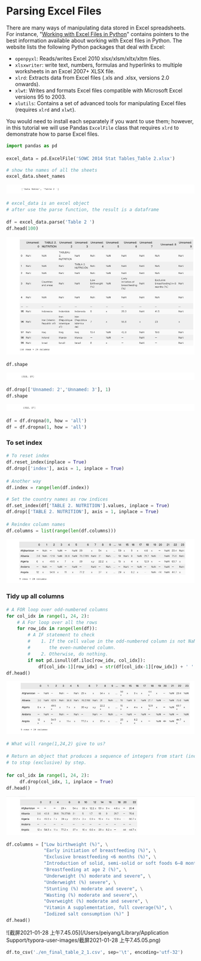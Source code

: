 # Parsing Excel Files

There are many ways of manipulating data stored in Excel spreadsheets. For instance, "[Working with Excel Files in Python](http://www.python-excel.org/)" contains pointers to the best information available about working with Excel files in Python. The website lists the following Python packages that deal with Excel:

- `openpyxl`: Reads/writes Excel 2010 xlsx/xlsm/xltx/xltm files.
- `xlsxwriter`: write text, numbers, formulas and hyperlinks to multiple worksheets in an Excel 2007+ XLSX file.
- `xlrd`: Extracts data from Excel files (.xls and .xlsx, versions 2.0 onwards).
- `xlwt`: Writes and formats Excel files compatible with Microsoft Excel versions 95 to 2003.
- `xlutils`: Contains a set of advanced tools for manipulating Excel files (requires `xlrd` and `xlwt`).

You would need to install each separately if you want to use them; however, in this tutorial we will use Pandas `ExcelFile` class that requires `xlrd` to demonstrate how to parse Excel files.

```python
import pandas as pd

excel_data = pd.ExcelFile('SOWC 2014 Stat Tables_Table 2.xlsx')
```



```python
# show the names of all the sheets
excel_data.sheet_names
```

![截屏2021-01-28 上午7.15.14](https://raw.githubusercontent.com/DataDevLPY/TyporaPicStore/main/img/%E6%88%AA%E5%B1%8F2021-01-28%20%E4%B8%8A%E5%8D%887.15.14.png?token=AWS37JITATWQJTUB4XXUEMLBTICHY)

```python
# excel_data is an excel object
# after use the parse function, the result is a dataframe

df = excel_data.parse('Table 2 ')
df.head(100)
```

![截屏2021-01-28 上午7.17.04](https://raw.githubusercontent.com/DataDevLPY/TyporaPicStore/main/img/%E6%88%AA%E5%B1%8F2021-01-28%20%E4%B8%8A%E5%8D%887.17.04.png?token=AWS37JJSFOV4QU445WNWSALBTICIE)

```python
df.shape
```

![截屏2021-01-28 上午7.18.09](https://raw.githubusercontent.com/DataDevLPY/TyporaPicStore/main/img/%E6%88%AA%E5%B1%8F2021-01-28%20%E4%B8%8A%E5%8D%887.18.09.png?token=AWS37JISTLFT55SHFPU6SADBTICIM)

```python
df.drop(['Unnamed: 2','Unnamed: 3'], 1)
df.shape
```

![截屏2021-01-28 上午7.19.19](https://raw.githubusercontent.com/DataDevLPY/TyporaPicStore/main/img/%E6%88%AA%E5%B1%8F2021-01-28%20%E4%B8%8A%E5%8D%887.19.19.png?token=AWS37JIJRK333XN77H7U3PTBTICIO)

```python
df = df.dropna(0, how = 'all')
df = df.dropna(1, how = 'all')
```



### To set index

```python
# To reset index
df.reset_index(inplace = True)
df.drop(['index'], axis = 1, inplace = True)

# Another way
df.index = range(len(df.index))
```

```python
# Set the country names as row indices
df.set_index(df['TABLE 2. NUTRITION'].values, inplace = True)
df.drop(['TABLE 2. NUTRITION'], axis = 1, inplace = True)

# Reindex column names
df.columns = list(range(len(df.columns))) 
```

![截屏2021-01-28 上午7.40.18](https://raw.githubusercontent.com/DataDevLPY/TyporaPicStore/main/img/%E6%88%AA%E5%B1%8F2021-01-28%20%E4%B8%8A%E5%8D%887.40.18.png?token=AWS37JODWQ7Y5I43V3YNEILBTICI2)



### Tidy up all columns

```python
# A FOR loop over odd-numbered columns
for col_idx in range(1, 24, 2): 
    # A For loop over all the rows
    for row_idx in range(len(df)):
        # A IF statement to check
        #    1. If the cell value in the odd-numbered column is not NaN （means x）, then merge it with the cell value in 
        #       the even-numbered column.
        #    2. Otherwise, do nothing.
        if not pd.isnull(df.iloc[row_idx, col_idx]):
            df[col_idx-1][row_idx] = str(df[col_idx-1][row_idx]) + ' ' + str(df[col_idx ][row_idx])  
df.head()
```

![截屏2021-01-28 上午7.44.00](https://raw.githubusercontent.com/DataDevLPY/TyporaPicStore/main/img/%E6%88%AA%E5%B1%8F2021-01-28%20%E4%B8%8A%E5%8D%887.44.00.png?token=AWS37JPH5HDPCG2JYARN63LBTICJG)

```python
# What will range(1,24,2) give to us?

# Return an object that produces a sequence of integers from start (inclusive)
# to stop (exclusive) by step. 

for col_idx in range(1, 24, 2): 
     df.drop(col_idx, 1, inplace = True)
df.head()
```

![截屏2021-01-28 上午7.44.36](https://raw.githubusercontent.com/DataDevLPY/TyporaPicStore/main/img/%E6%88%AA%E5%B1%8F2021-01-28%20%E4%B8%8A%E5%8D%887.44.36.png?token=AWS37JP4STV4CMVCAPN5J63BTICJG)

```python
df.columns = ["Low birthweight (%)", \
              "Early initiation of breastfeeding (%)", \
              "Exclusive breastfeeding <6 months (%)", \
              "Introduction of solid, semi-solid or soft foods 6–8 months (%)", \
              "Breastfeeding at age 2 (%)", \
              "Underweight (%) moderate and severe", \
              "Underweight (%) severe", \
              "Stunting (%) moderate and severe", \
              "Wasting (%) moderate and severe",\
              "Overweight (%) moderate and severe", \
              "Vitamin A supplementation, full coverage(%)", \
              "Iodized salt consumption (%)" ]
df.head()
```

![截屏2021-01-28 上午7.45.05](/Users/peiyang/Library/Application Support/typora-user-images/截屏2021-01-28 上午7.45.05.png)

```python
df.to_csv('./en_final_table_2_1.csv', sep='\t', encoding='utf-32')
```

